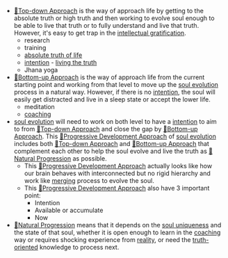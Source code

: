 - [🌲Top-down Approach](<🌲Top-down Approach.md>) is the way of approach life by getting to the absolute truth or high truth and then working to evolve soul enough to be able to live that truth or to fully understand and live that truth. However, it's easy to get trap in the [intellectual gratification](<intellectual gratification.md>).
    - research
    - training
    - [absolute truth of life](<absolute truth of life.md>) 
    - [intention](<intention.md>) - [living the truth](<living the truth.md>)
    - Jhana yoga
- [🌲Bottom-up Approach](<🌲Bottom-up Approach.md>) is the way of approach life from the current starting point and working from that level to move up the [soul evolution](<soul evolution.md>) process in a natural way. However, if there is no [intention](<intention.md>), the soul will easily get distracted and live in a sleep state or accept the lower life.
    - meditation
    - [coaching](<coaching.md>)
- [soul evolution](<soul evolution.md>) will need to work on both level to have a [intention](<intention.md>) to aim to from [🌲Top-down Approach](<🌲Top-down Approach.md>) and close the gap by [🌲Bottom-up Approach](<🌲Bottom-up Approach.md>). This [🌱Progressive Development Approach](<🌱Progressive Development Approach.md>) of [soul evolution](<soul evolution.md>) includes both [🌲Top-down Approach](<🌲Top-down Approach.md>) and [🌲Bottom-up Approach](<🌲Bottom-up Approach.md>) that complement each other to help the soul evolve and live the truth as [🌱Natural Progression](<🌱Natural Progression.md>) as possible.
    - This [🌱Progressive Development Approach](<🌱Progressive Development Approach.md>) actually looks like how our brain behaves with interconnected but no rigid hierarchy and work like [merging](<merging.md>) process to evolve the soul.
    - This [🌱Progressive Development Approach](<🌱Progressive Development Approach.md>) also have 3 important point:
        - Intention
        - Available or accumulate
        - Now
- [🌱Natural Progression](<🌱Natural Progression.md>) means that it depends on the [soul uniqueness](<soul uniqueness.md>) and the state of that soul, whether it is open enough to learn in the [coaching](<coaching.md>) way or requires shocking experience from [reality](<reality.md>), or need the [truth-oriented](<truth-oriented.md>) knowledge to process next.
